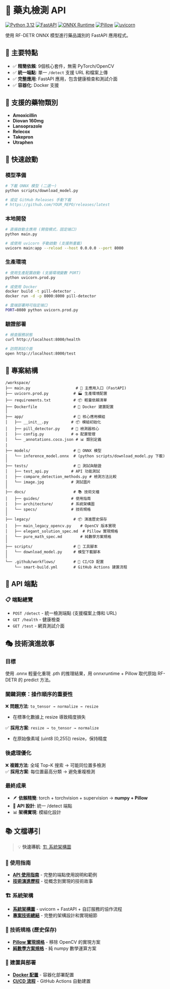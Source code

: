 # 💊 藥丸檢測 API 

[![Python 3.12](https://img.shields.io/badge/python-3.12-blue.svg)](https://www.python.org/downloads/)
[![FastAPI](https://img.shields.io/badge/FastAPI-0.115.13-green.svg)](https://fastapi.tiangolo.com/)
[![ONNX Runtime](https://img.shields.io/badge/ONNX_Runtime-1.22.0-orange.svg)](https://onnxruntime.ai/)
[![Pillow](https://img.shields.io/badge/Pillow-11.2.1-blue.svg)](https://pillow.readthedocs.io/)
[![uvicorn](https://img.shields.io/badge/uvicorn-0.34.3-green.svg)](https://www.uvicorn.org/)

使用 RF-DETR ONNX 模型進行藥品識別的 FastAPI 應用程式。

## 🔧 主要特點

- ✅ **精簡依賴**: 9個核心套件，無需 PyTorch/OpenCV
- ✅ **統一端點**: 單一 `/detect` 支援 URL 和檔案上傳
- ✅ **完整應用**: FastAPI 應用，包含健康檢查和測試介面
- ✅ **容器化**: Docker 支援

## 🏥 支援的藥物類別

- **Amoxicillin** 
- **Diovan 160mg** 
- **Lansoprazole** 
- **Relecox** 
- **Takepron** 
- **Utraphen** 

## 🚀 快速啟動

### 模型準備
```bash
# 下載 ONNX 模型 (二選一)
python scripts/download_model.py

# 或從 GitHub Releases 手動下載
# https://github.com/YOUR_REPO/releases/latest
```

### 本地開發
```bash
# 直接啟動主應用 (開發模式，固定端口)
python main.py

# 或使用 uvicorn 手動啟動 (支援熱重載)
uvicorn main:app --reload --host 0.0.0.0 --port 8000
```

### 生產環境
```bash
# 使用生產配置啟動 (支援環境變數 PORT)
python uvicorn.prod.py

# 或使用 Docker
docker build -t pill-detector .
docker run -d -p 8000:8000 pill-detector

# 雲端部署時可指定端口
PORT=8080 python uvicorn.prod.py
```

### 驗證部署
```bash
# 檢查服務狀態
curl http://localhost:8000/health

# 訪問測試介面
open http://localhost:8000/test
```

## 📁 專案結構

```
/workspace/
├── main.py                    # 🚀 主應用入口 (FastAPI)
├── uvicorn.prod.py           # 🏭 生產環境配置
├── requirements.txt          # 📦 輕量依賴清單
├── Dockerfile                # 🐳 Docker 建置配置
│
├── app/                      # 📂 核心應用模組
│   ├── __init__.py          # 📦 模組初始化
│   ├── pill_detector.py     # 🎯 檢測器核心
│   ├── config.py            # ⚙️ 配置管理
│   └── _annotations.coco.json # 📊 類別定義
│
├── models/                   # 🧠 ONNX 模型
│   └── inference_model.onnx  # (python scripts/download_model.py 下載)
│
├── tests/                    # 🧪 測試與驗證
│   ├── test_api.py          # API 功能測試
│   ├── compare_detection_methods.py # 檢測方法比較
│   └── image.jpg            # 測試圖片
│
├── docs/                     # 📚 技術文檔
│   ├── guides/              # 使用指南
│   ├── architecture/        # 系統架構圖
│   └── specs/               # 技術規格
│
├── legacy/                   # 📦 演進歷史保存
│   ├── main_legacy_opencv.py    # OpenCV 版本實現
│   ├── elegant_solution_spec.md  # Pillow 實現規格
│   └── pure_math_spec.md        # 純數學方案規格
│
├── scripts/                  # 🔧 工具腳本
│   └── download_model.py     # 模型下載腳本
│
└── .github/workflows/        # 🔄 CI/CD 配置
    └── smart-build.yml       # GitHub Actions 建置流程
```

## 🔗 API 端點

### 📋 端點總覽
- `POST /detect` - 統一檢測端點 (支援檔案上傳和 URL)
- `GET /health` - 健康檢查
- `GET /test` - 網頁測試介面

## 🎭 技術演進故事

### 目標
使用 .onnx 輕量化重現 .pth 的推理結果，用 onnxruntime + Pillow 取代原始 RF-DETR 的 predict 方法。

### 關鍵洞察：操作順序的重要性

❌ **問題方法**: `to_tensor → normalize → resize`
- 在標準化數據上 resize 導致精度損失

✅ **採用方案**: `resize → to_tensor → normalize`  
- 在原始像素域 (uint8 [0,255]) resize，保持精度

### 後處理優化

❌ **複雜方法**: 全域 Top-K 搜索 → 可能同位置多檢測  
✅ **採用方案**: 每位置最高分類 → 避免重複檢測

### 最終成果

- 🪶 **依賴精簡**: torch + torchvision + supervision → **numpy + Pillow**
- 🔧 **API 設計**: 統一 /detect 端點
- 📊 **架構實現**: 模組化設計

## 📚 文檔導引

> 💡 **快速導航**: [🏗️ 系統架構圖](docs/architecture/request_flow.png)

### 📖 使用指南
- **[API 使用指南](docs/guides/API_GUIDE.md)** - 完整的端點使用說明和範例
- **[技術演進歷程](docs/guides/TECHNICAL_JOURNEY_COMPACT.md)** - 從概念到實現的技術故事

### 🏗️ 系統架構
- **[系統架構圖](docs/architecture/request_flow.png)** - uvicorn + FastAPI + 自訂服務的協作流程
- **[專案技術總結](docs/specs/PROJECT_SUMMARY.md)** - 完整的架構設計和實現細節

### 🔧 技術規格 (歷史保存)
- **[Pillow 實現規格](legacy/elegant_solution_spec.md)** - 移除 OpenCV 的實現方案
- **[純數學方案規格](legacy/pure_math_spec.md)** - 純 numpy 數學運算方案

### 🚀 建置與部署
- **[Docker 配置](Dockerfile)** - 容器化部署配置
- **[CI/CD 流程](.github/workflows/smart-build.yml)** - GitHub Actions 自動建置
